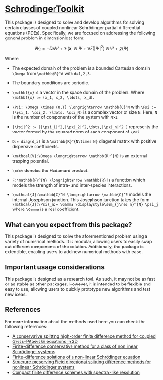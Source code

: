 # [SchrodingerToolkit](https://github.com/walexaindre/SchrodingerToolkit.jl)

This package is designed to solve and develop algorithms for solving certain classes of coupled nonlinear Schrödinger partial differential equations (PDEs). Specifically, we are focused on addressing the following general problem in dimensionless form:

```math
    i \Psi_t = -D \Delta \Psi + \mathcal{V}(\mathbf{x}) \odot \Psi+ \nabla F(|\Psi|^2) \odot \Psi + \mathcal{J}(\Psi)
```

Where: 

* The expected domain of the problem is a bounded Cartesian domain ``\Omega`` from ``\mathbb{R}^d`` with ``d=1,2,3``.

* The boundary conditions are periodic.

* ``\mathbf{x}`` is a vector in the space domain of the problem. Where ``\mathbf{x} := (x_1, x_2, \ldots, x_d)``.

* ``\Psi: \Omega \times (0,T] \longrightarrow \mathbb{C}^N`` with ``\Psi := (\psi_1, \psi_2, \ldots, \psi_N)`` is a complex vector of size ``N``. Here, ``N`` is the number of components of the system with ``N>1``.

* ``|\Psi|^2 := (|\psi_1|^2,|\psi_2|^2,\dots,|\psi_n|^2 )`` represents the vector formed by the squared norm of each component of ``\Psi``.

* ``D:= diag(d_i)`` is a ``\mathbb{R}^{N\times N}`` diagonal matrix with positive dispersive coefficients.

* ``\mathcal{V}:\Omega \longrightarrow \mathbb{R}^{N}`` is an external trapping potential.

* ``\odot`` denotes the Hadamard product.

* ``F:\mathbb{R}^{N} \longrightarrow \mathbb{R}`` is a function which models the strength of intra- and inter-species interactions.

* ``\mathcal{J}:\mathbb{C}^N \longrightarrow \mathbb{C}^N`` models the internal Josephson junction. This Josephson junction takes the form ``\mathcal{J}(\Psi)_n:= \Gamma \displaystyle\sum_{j\neq n}^{N} \psi_j`` where ``\Gamma`` is a real coefficient. 

## What can you expect from this package?

This package is designed to solve the aforementioned problem using a variety of numerical methods. It is modular, allowing users to easily swap out different components of the solution. Additionally, the package is extensible, enabling users to add new numerical methods with ease.

## Important usage considerations

This package is designed as a research tool. As such, it may not be as fast or as stable as other packages. However, it is intended to be flexible and easy to use, allowing users to quickly prototype new algorithms and test new ideas.

## References

For more information about the methods used here you can check the following references:

* [A conservative splitting high-order finite difference method for coupled Gross–Pitaevskii equations in 2D](https://doi.org/10.1140/epjp/s13360-023-04402-6)
* [Finite-difference conservative method for a class of non linear Schrödinger systems](https://doi.org/10.31349/RevMexFisE.19.010205)
* [Finite-difference solutions of a non-linear Schrödinger equation](https://doi.org/10.1016/0021-9991(81)90052-8)
* [Structure preserving Field directional splitting difference methods for nonlinear Schrödinger systems](https://doi.org/10.1016/j.aml.2021.107211)
* [Compact finite difference schemes with spectral-like resolution](https://doi.org/10.1016/0021-9991(92)90324-R)